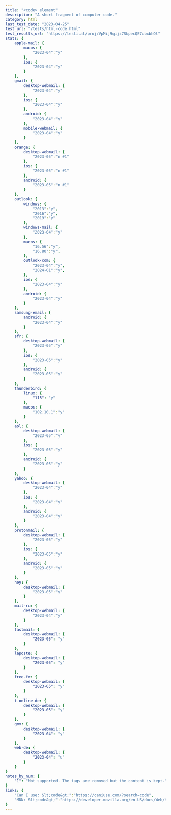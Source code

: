 ```yaml
---
title: "<code> element"
description: "A short fragment of computer code."
category: html
last_test_date: "2023-04-25"
test_url: "/tests/html-code.html"
test_results_url: "https://testi.at/proj/VpMij9qijz7SbpecQE7ubxbhQl"
stats: {
    apple-mail: {
        macos: {
            "2023-04":"y"
        },
        ios: {
            "2023-04":"y"
        }
    },
    gmail: {
        desktop-webmail: {
            "2023-04":"y"
        },
        ios: {
            "2023-04":"y"
        },
        android: {
            "2023-04":"y"
        },
        mobile-webmail: {
            "2023-04":"y"
        }
    },
    orange: {
        desktop-webmail: {
            "2023-05":"n #1"
        },
        ios: {
            "2023-05":"n #1"
        },
        android: {
            "2023-05":"n #1"
        }
    },
    outlook: {
        windows: {
            "2013":"y",
            "2016":"y",
            "2019":"y"
        },
        windows-mail: {
            "2023-04":"y"
        },
        macos: {
            "16.56":"y",
            "16.80":"y",
        },
        outlook-com: {
            "2023-04":"y",
            "2024-01":"y",
        },
        ios: {
            "2023-04":"y"
        },
        android: {
            "2023-04":"y"
        }
    },
    samsung-email: {
        android: {
            "2023-04":"y"
        }
    },
    sfr: {
        desktop-webmail: {
            "2023-05":"y"
        },
        ios: {
            "2023-05":"y"
        },
        android: {
            "2023-05":"y"
        }
    },
    thunderbird: {
        linux: {
      		"115": "y"
    	},
        macos: {
            "102.10.1":"y"
        }
    },
    aol: {
        desktop-webmail: {
            "2023-05":"y"
        },
        ios: {
            "2023-05":"y"
        },
        android: {
            "2023-05":"y"
        }
    },
    yahoo: {
        desktop-webmail: {
            "2023-04":"y"
        },
        ios: {
            "2023-04":"y"
        },
        android: {
            "2023-04":"y"
        }
    },
    protonmail: {
        desktop-webmail: {
            "2023-05":"y"
        },
        ios: {
            "2023-05":"y"
        },
        android: {
            "2023-05":"y"
        }
    },
    hey: {
        desktop-webmail: {
            "2023-05":"y"
        }
    },
    mail-ru: {
        desktop-webmail: {
            "2023-04":"y"
        }
    },
    fastmail: {
        desktop-webmail: {
            "2023-05": "y"
        }
    },
    laposte: {
        desktop-webmail: {
            "2023-05": "y"
        }
    },
    free-fr: {
        desktop-webmail: {
            "2023-05": "y"
        }
    },
    t-online-de: {
        desktop-webmail: {
            "2023-05": "y"
        }
    },
    gmx: {
        desktop-webmail: {
            "2023-04": "y"
        }
    },
    web-de: {
        desktop-webmail: {
            "2023-04": "u"
        }
    }
}
notes_by_num: {
    "1": "Not supported. The tags are removed but the content is kept."
}
links: {
    "Can I use: &lt;code&gt;":"https://caniuse.com/?search=code",
    "MDN: &lt;code&gt;":"https://developer.mozilla.org/en-US/docs/Web/HTML/Element/code"
}
---
```

